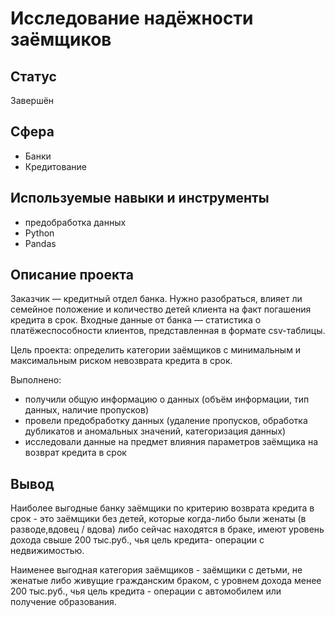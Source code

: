 # Исследование надёжности заёмщиков

## Статус  
Завершён  
  
## Сфера
* Банки
* Кредитование

## Используемые навыки и инструменты
* предобработка данных
* Python
* Pandas


## Описание проекта

Заказчик — кредитный отдел банка. Нужно разобраться, влияет ли семейное положение и количество детей клиента на факт погашения кредита в срок. Входные данные от банка — статистика о платёжеспособности клиентов, представленная в формате csv-таблицы.

Цель проекта: определить категории заёмщиков с минимальным и максимальным риском невозврата кредита в срок.

Выполнено:

* получили общую информацию о данных (объём информации, тип данных, наличие пропусков)
* провели предобработку данных (удаление пропусков, обработка дубликатов и аномальных значений, категоризация данных)
* исследовали данные на предмет влияния параметров заёмщика на возврат кредита в срок

## Вывод

Наиболее выгодные банку заёмщики по критерию возврата кредита в срок - это заёмщики без детей, которые когда-либо были женаты (в разводе,вдовец / вдова) либо сейчас находятся в браке, имеют уровень дохода свыше 200 тыс.руб., чья цель кредита- операции с недвижимостью.

Наименее выгодная категория заёмщиков - заёмщики с детьми, не женатые либо живущие гражданским браком, с уровнем дохода менее 200 тыс.руб., чья цель кредита - операции с автомобилем или получение образования.
